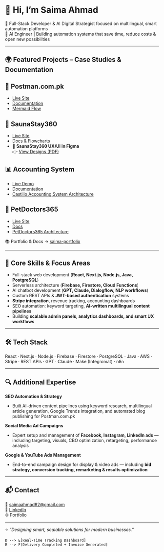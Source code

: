 
# 👋 Hi, I’m Saima Ahmad  

🧠 Full-Stack Developer & AI Digital Strategist focused on multilingual, smart automation platforms  
🚀 AI Engineer | Building automation systems that save time, reduce costs & open new possibilities  

---

## 🌍 Featured Projects   – Case Studies & Documentation  

## 🚚 Postman.com.pk  
- [Live Site](https://postman.com.pk)  
- [Documentation](https://github.com/saimaahmad/postman-logistics/tree/main/docs)  
- [Mermaid Flow](https://github.com/saimaahmad/postman-logistics#parcel-workflow)  

## 🧖 SaunaStay360  
- [Live Site](https://saunastay-frontend.vercel.app/)  
- [Docs & Flowcharts](https://github.com/saimaahmad/saunastay360/tree/main/docs)
- 🎨 **SaunaStay360 UX/UI in Figma**  
👉 [View Designs (PDF)](docs/saunastay-designs.pdf)
  

## 📊 Accounting System  
- [Live Demo](https://castillo-accounting-firm.vercel.app/)  
- [Documentation](https://github.com/saimaahmad/accounting-system/tree/main/docs)
- [Castillo Accounting System Architecture](docs/02_castillo_architecture.md) 

## 🐾 PetDoctors365  
- [Live Site](https://doctors365.org/)  
- [Docs](https://github.com/saimaahmad/petdoctors365/tree/main/docs)
- [PetDoctors365 Architecture](docs/02_petdoctors_architecture.md)  

📚 Portfolio & Docs → [saima-portfolio](https://github.com/saimaahmad/saima-portfolio)  

---

## 🧩 Core Skills & Focus Areas  

- Full-stack web development (**React, Next.js, Node.js, Java, PostgreSQL**)  
- Serverless architecture (**Firebase, Firestore, Cloud Functions**)  
- AI chatbot development (**GPT, Claude, Dialogflow, NLP workflows**)  
- Custom REST APIs & **JWT-based authentication** systems  
- **Stripe integration**, revenue tracking, accounting dashboards  
- SEO automation: keyword targeting, **AI-written multilingual content pipelines**  
- Building **scalable admin panels, analytics dashboards, and smart UX workflows**  

---

## 🛠️ Tech Stack  

React · Next.js · Node.js · Firebase · Firestore · PostgreSQL · Java · AWS · Stripe · REST APIs · GPT · Claude · Make (Integromat) · n8n  

---

## 🔍 Additional Expertise  

**SEO Automation & Strategy**  
- Built AI-driven content pipelines using keyword research, multilingual article generation, Google Trends integration, and automated blog publishing for Postman.com.pk  

**Social Media Ad Campaigns**  
- Expert setup and management of **Facebook, Instagram, LinkedIn ads** — including targeting, visuals, CBO optimization, retargeting, performance analysis  

**Google & YouTube Ads Management**  
- End-to-end campaign design for display & video ads — including **bid strategy, conversion tracking, remarketing & results optimization**  

---

## 📬 Contact  

📧 saimaahmad82@gmail.com  
🔗 [LinkedIn](https://www.linkedin.com/in/saimaahmad-dm/)  
🌐 [Portfolio](https://github.com/saimaahmad/saima-portfolio)  

---

⭐ *“Designing smart, scalable solutions for modern businesses.”*  

    D --> E[Real-Time Tracking Dashboard]
    E --> F[Delivery Completed + Invoice Generated]
